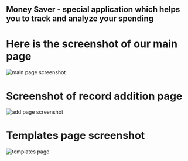 ## Money Saver - special application which helps you to track and analyze your spending


# Here is the screenshot of our main page
![main page screenshot](https://i.ibb.co/VNxvSyn/Screenshot-20190305-224600-com-nevmem-moneysaver.jpg)

# Screenshot of record addition page
![add page screenshot](https://i.ibb.co/xSbtnmS/Screenshot-20190305-224136-com-nevmem-moneysaver.jpg)

# Templates page screenshot
![templates page](https://i.ibb.co/QDs4mD1/Screenshot-20190305-224130-com-nevmem-moneysaver.jpg)
